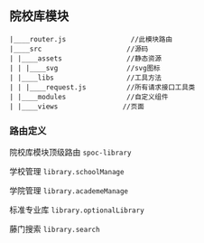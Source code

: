 
## 院校库模块

```
|____router.js                //此模块路由
|____src                     //源码  
| |____assets                //静态资源   
| | |____svg                 //svg图标
| |____libs                  //工具方法
| | |____request.js          //所有请求接口工具类
| |____modules               //自定义组件
| |____views                //页面
```

### 路由定义

院校库模块顶级路由         `spoc-library`

学校管理                    `library.schoolManage`

学院管理                    `library.academeManage`

标准专业库                   `library.optionalLibrary`

藤门搜索                      `library.search`

